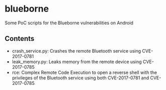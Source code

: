 # blueborne

Some PoC scripts for the Blueborne vulnerabilities on Android

## Contents

- crash_service.py: Crashes the remote Bluetooth service using CVE-2017-0781
- leak_memory.py: Leaks memory from the remote device using CVE-2017-0785
- rce: Complex Remote Code Execution to open a reverse shell with the privileges of the Bluetooth service using both CVE-2017-0781 and CVE-2017-0785
